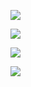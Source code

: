 ![](https://www.nta.go.jp/tmp/c85c5d25-f963-4970-9adc-eac4726abf77/images/ff59f72c30fc22d0a16e7f8b4b63a54546c408346da1fb8bd635447c64f49bbe.jpg)

![](https://www.nta.go.jp/tmp/c85c5d25-f963-4970-9adc-eac4726abf77/images/a3a8265ad98e25242a2d6c674e751468054a1802cbd706f8fe793d25dada6348.jpg)

![](https://www.nta.go.jp/tmp/c85c5d25-f963-4970-9adc-eac4726abf77/images/2ed364c2bc65f55bfff7f1d0c18f3db2537e0f14ea2595729ad95a35aebb9548.jpg)

![](https://www.nta.go.jp/tmp/c85c5d25-f963-4970-9adc-eac4726abf77/images/fb1383d20a664f7004c2e31a7be21ccc21e5cc565f7019d3c22dde596e22312a.jpg)